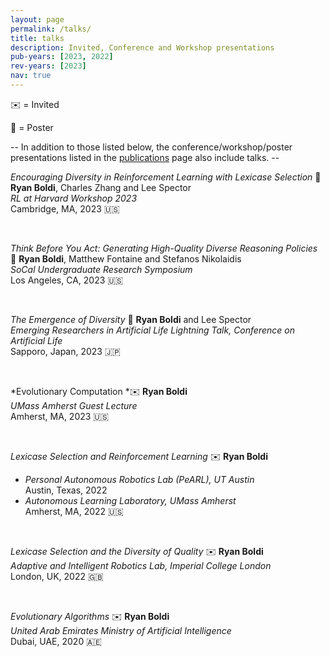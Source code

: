 ```yaml
---
layout: page
permalink: /talks/
title: talks
description: Invited, Conference and Workshop presentations
pub-years: [2023, 2022]
rev-years: [2023]
nav: true
---
```

:envelope: = Invited

:pushpin: = Poster

-- In addition to those listed below, the conference/workshop/poster presentations listed in the [publications](/publications) page also include talks. --

*Encouraging Diversity in Reinforcement Learning with Lexicase Selection* :pushpin:
**Ryan Boldi**, Charles Zhang and Lee Spector   
*RL at Harvard Workshop 2023*\
Cambridge, MA, 2023 :us:

&nbsp;

*Think Before You Act: Generating High-Quality Diverse Reasoning Policies* :pushpin:
**Ryan Boldi**, Matthew Fontaine and Stefanos Nikolaidis   
*SoCal Undergraduate Research Symposium*\
Los Angeles, CA, 2023 :us:

&nbsp;

*The Emergence of Diversity*  :briefcase:
**Ryan Boldi** and Lee Spector  
*Emerging Researchers in Artificial Life Lightning Talk, Conference on Artificial Life*\
Sapporo, Japan, 2023 :jp:

&nbsp;

*Evolutionary Computation *:envelope:
**Ryan Boldi**  
*UMass Amherst Guest Lecture*\
Amherst, MA, 2023 :us:

&nbsp;

*Lexicase Selection and Reinforcement Learning* :envelope:
**Ryan Boldi**  
- *Personal Autonomous Robotics Lab (PeARL), UT Austin*\
Austin, Texas, 2022    
- *Autonomous Learning Laboratory, UMass Amherst*\
Amherst, MA, 2022 :us:

&nbsp;

*Lexicase Selection and the Diversity of Quality* :envelope:
**Ryan Boldi**  
*Adaptive and Intelligent Robotics Lab, Imperial College London*\
London, UK, 2022 :uk:

&nbsp;

*Evolutionary Algorithms* :envelope:
**Ryan Boldi**  
*United Arab Emirates Ministry of Artificial Intelligence*\
Dubai, UAE, 2020 :united_arab_emirates: